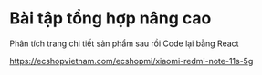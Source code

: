 # Bài tập tổng hợp nâng cao

Phân tích trang chi tiết sản phẩm sau rồi Code lại bằng React

<https://ecshopvietnam.com/ecshopmi/xiaomi-redmi-note-11s-5g>